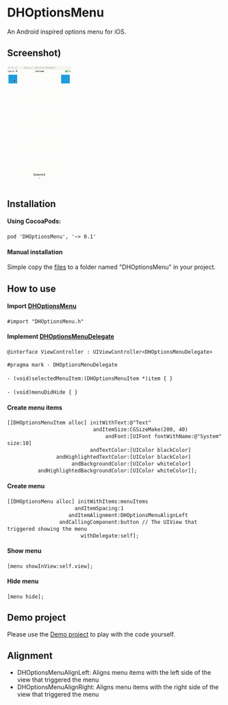 DHOptionsMenu
=============
An Android inspired options menu for iOS.

## Screenshot)
<img src="https://github.com/dhumblet/DHOptionsMenu/blob/master/Demo.gif" width="150">

## Installation

#### Using CocoaPods:
```
pod 'DHOptionsMenu', '~> 0.1'
```

#### Manual installation

Simple copy the [files](https://github.com/dhumblet/DHOptionsMenu/tree/master/DHOptionsMenu) to a folder named "DHOptionsMenu" in your project.

## How to use

#### Import [DHOptionsMenu](https://github.com/dhumblet/DHOptionsMenu/blob/master/DHOptionsMenu/DHOptionsMenu.h)
``` objc
#import "DHOptionsMenu.h"
```

#### Implement [DHOptionsMenuDelegate](https://github.com/dhumblet/DHOptionsMenu/blob/master/DHOptionsMenu/DHOptionsMenu.h)
``` objc
@interface ViewController : UIViewController<DHOptionsMenuDelegate>
``` 

``` objc
#pragma mark - DHOptionsMenuDelegate 

- (void)selectedMenuItem:(DHOptionsMenuItem *)item { }

- (void)menuDidHide { }
``` 

#### Create menu items
``` objc
[[DHOptionsMenuItem alloc] initWithText:@"Text"
                            andItemSize:CGSizeMake(200, 40)
                                andFont:[UIFont fontWithName:@"System" size:10]
                           andTextColor:[UIColor blackColor]
                andHighlightedTextColor:[UIColor blackColor]
                     andBackgroundColor:[UIColor whiteColor]
          andHighlightedBackgroundColor:[UIColor whiteColor]];
``` 

#### Create menu 
``` objc
[[DHOptionsMenu alloc] initWithItems:menuItems
	                  andItemSpacing:1
                    andItemAlignment:DHOptionsMenuAlignLeft
                 andCallingComponent:button // The UIView that triggered showing the menu
                        withDelegate:self];
``` 

#### Show menu
``` objc
[menu showInView:self.view];
``` 

#### Hide menu 
``` objc
[menu hide];
``` 

## Demo project

Please use the [Demo project](https://github.com/dhumblet/DHOptionsMenu/tree/master/DHOptionsMenuDemo) to play with the code yourself.

## Alignment
- DHOptionsMenuAlignLeft: Aligns menu items with the left side of the view that triggered the menu
- DHOptionsMenuAlignRight: Aligns menu items with the right side of the view that triggered the menu
    